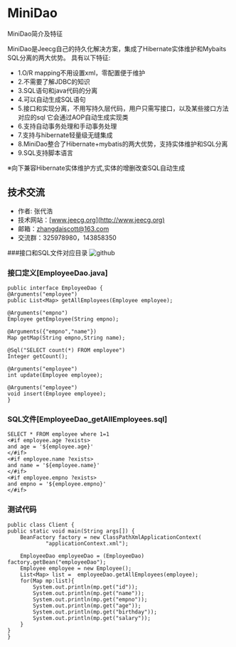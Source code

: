 MiniDao
=======


MiniDao简介及特征

MiniDao是Jeecg自己的持久化解决方案，集成了Hibernate实体维护和Mybaits SQL分离的两大优势。 具有以下特征:

* 1.O/R mapping不用设置xml，零配置便于维护
* 2.不需要了解JDBC的知识
* 3.SQL语句和java代码的分离
* 4.可以自动生成SQL语句
* 5.接口和实现分离，不用写持久层代码，用户只需写接口，以及某些接口方法对应的sql 它会通过AOP自动生成实现类
* 6.支持自动事务处理和手动事务处理
* 7.支持与hibernate轻量级无缝集成
* 8.MiniDao整合了Hibernate+mybatis的两大优势，支持实体维护和SQL分离
* 9.SQL支持脚本语言

※向下兼容Hibernate实体维护方式,实体的增删改查SQL自动生成

技术交流
-----------------------------------
* 作者: 张代浩
* 技术网站：[www.jeecg.org](http://www.jeecg.org)
* 邮箱：zhangdaiscott@163.com
* 交流群：325978980，143858350

###接口和SQL文件对应目录
![github](http://www.jeecg.org/data/attachment/forum/201308/18/224051ey14ehqe000iegja.jpg "minidao")

### 接口定义[EmployeeDao.java]  
    
    public interface EmployeeDao {
    @Arguments("employee")
    public List<Map> getAllEmployees(Employee employee);
    
    @Arguments("empno")
    Employee getEmployee(String empno);
    
    @Arguments({"empno","name"})
    Map getMap(String empno,String name);

    @Sql("SELECT count(*) FROM employee")
    Integer getCount();

    @Arguments("employee")
    int update(Employee employee);

    @Arguments("employee")
    void insert(Employee employee);
    }
    
### SQL文件[EmployeeDao_getAllEmployees.sql]
    SELECT * FROM employee where 1=1 
    <#if employee.age ?exists>
	and age = '${employee.age}'
    </#if>
    <#if employee.name ?exists>
	and name = '${employee.name}'
    </#if>
    <#if employee.empno ?exists>
	and empno = '${employee.empno}'
    </#if>

### 测试代码
    public class Client {
    public static void main(String args[]) {
		BeanFactory factory = new ClassPathXmlApplicationContext(
				"applicationContext.xml");
     		
		EmployeeDao employeeDao = (EmployeeDao) factory.getBean("employeeDao");
		Employee employee = new Employee();
		List<Map> list =  employeeDao.getAllEmployees(employee);
		for(Map mp:list){
			System.out.println(mp.get("id"));
			System.out.println(mp.get("name"));
			System.out.println(mp.get("empno"));
			System.out.println(mp.get("age"));
			System.out.println(mp.get("birthday"));
			System.out.println(mp.get("salary"));
		}
	}
    }
